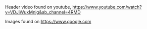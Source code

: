 Header video found on youtube,
https://www.youtube.com/watch?v=VDJlWuxMnjg&ab_channel=4RMD

Images found on https://www.google.com
